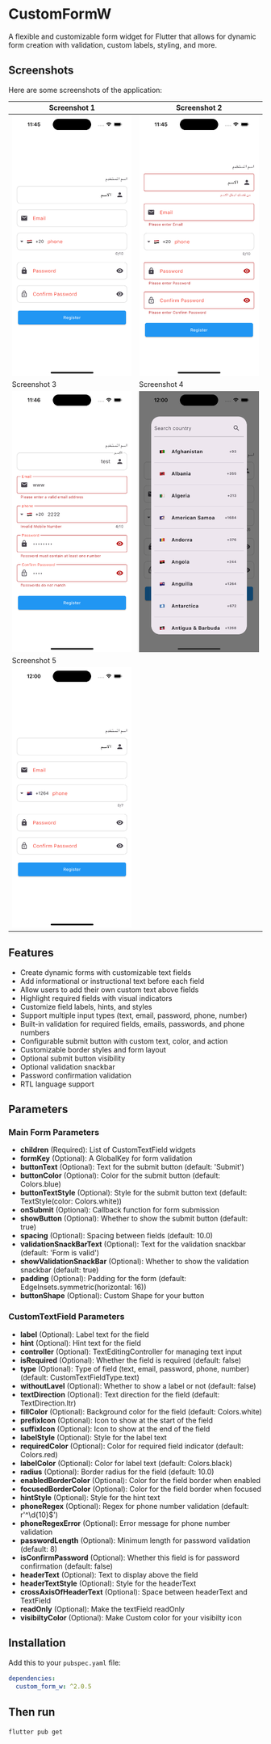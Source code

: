 # CustomFormW

A flexible and customizable form widget for Flutter that allows for dynamic form creation with validation, custom labels, styling, and more.


## Screenshots

Here are some screenshots of the application:

| Screenshot 1 | Screenshot 2 |
|-------------|-------------|
| ![Screenshot 1](screenshots/image_one.png) | ![Screenshot 2](screenshots/image_two.png) |
| Screenshot 3 | Screenshot 4 |
| ![Screenshot 3](screenshots/image_three.png) | ![Screenshot 4](screenshots/image_four.png) |
| Screenshot 5 |
| ![Screenshot 5](screenshots/image_five.png) |

## Features
- Create dynamic forms with customizable text fields
- Add informational or instructional text before each field
- Allow users to add their own custom text above fields
- Highlight required fields with visual indicators
- Customize field labels, hints, and styles
- Support multiple input types (text, email, password, phone, number)
- Built-in validation for required fields, emails, passwords, and phone numbers
- Configurable submit button with custom text, color, and action
- Customizable border styles and form layout
- Optional submit button visibility
- Optional validation snackbar
- Password confirmation validation
- RTL language support

## Parameters

### Main Form Parameters
- **children** (Required): List of CustomTextField widgets
- **formKey** (Optional): A GlobalKey<FormState> for form validation
- **buttonText** (Optional): Text for the submit button (default: 'Submit')
- **buttonColor** (Optional): Color for the submit button (default: Colors.blue)
- **buttonTextStyle** (Optional): Style for the submit button text (default: TextStyle(color: Colors.white))
- **onSubmit** (Optional): Callback function for form submission
- **showButton** (Optional): Whether to show the submit button (default: true)
- **spacing** (Optional): Spacing between fields (default: 10.0)
- **validationSnackBarText** (Optional): Text for the validation snackbar (default: 'Form is valid')
- **showValidationSnackBar** (Optional): Whether to show the validation snackbar (default: true)
- **padding** (Optional): Padding for the form (default: EdgeInsets.symmetric(horizontal: 16))
- **buttonShape** (Optional): Custom Shape for your button

### CustomTextField Parameters
- **label** (Optional): Label text for the field
- **hint** (Optional): Hint text for the field
- **controller** (Optional): TextEditingController for managing text input
- **isRequired** (Optional): Whether the field is required (default: false)
- **type** (Optional): Type of field (text, email, password, phone, number) (default: CustomTextFieldType.text)
- **withoutLavel** (Optional): Whether to show a label or not (default: false)
- **textDirection** (Optional): Text direction for the field (default: TextDirection.ltr)
- **fillColor** (Optional): Background color for the field (default: Colors.white)
- **prefixIcon** (Optional): Icon to show at the start of the field
- **suffixIcon** (Optional): Icon to show at the end of the field
- **labelStyle** (Optional): Style for the label text
- **requiredColor** (Optional): Color for required field indicator (default: Colors.red)
- **labelColor** (Optional): Color for label text (default: Colors.black)
- **radius** (Optional): Border radius for the field (default: 10.0)
- **enabledBorderColor** (Optional): Color for the field border when enabled
- **focusedBorderColor** (Optional): Color for the field border when focused
- **hintStyle** (Optional): Style for the hint text
- **phoneRegex** (Optional): Regex for phone number validation (default: r'^\d{10}$')
- **phoneRegexError** (Optional): Error message for phone number validation
- **passwordLength** (Optional): Minimum length for password validation (default: 8)
- **isConfirmPassword** (Optional): Whether this field is for password confirmation (default: false)
- **headerText** (Optional): Text to display above the field
- **headerTextStyle** (Optional): Style for the headerText
- **crossAxisOfHeaderText** (Optional): Space between headerText and TextField
- **readOnly** (Optional): Make the textField readOnly
- **visibiltyColor** (Optional): Make Custom color for your visibilty icon 

## Installation

Add this to your `pubspec.yaml` file:

```yaml
dependencies:
  custom_form_w: ^2.0.5
```
## Then run 
`flutter pub get`

